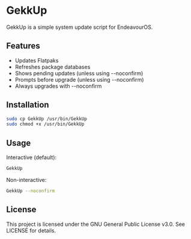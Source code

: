 # GekkUp

GekkUp is a simple system update script for EndeavourOS.

## Features

- Updates Flatpaks
- Refreshes package databases
- Shows pending updates (unless using --noconfirm)
- Prompts before upgrade (unless using --noconfirm)
- Always upgrades with --noconfirm

## Installation

```bash
sudo cp GekkUp /usr/bin/GekkUp
sudo chmod +x /usr/bin/GekkUp
```

## Usage

Interactive (default):

```bash
GekkUp
```

Non-interactive:

```bash
GekkUp --noconfirm
```

## License

This project is licensed under the GNU General Public License v3.0.
See LICENSE for details.
